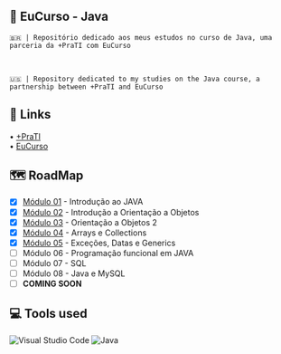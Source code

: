 ## 📖 EuCurso - Java

    🇧🇷 | Repositório dedicado aos meus estudos no curso de Java, uma parceria da +PraTI com EuCurso

<br>
    
    🇺🇸 | Repository dedicated to my studies on the Java course, a partnership between +PraTI and EuCurso
## 🔗 Links
• <a href="https://www.maisprati.com.br/">
 +PraTI
</a> <br>
• <a href="https://www.eucurso.com.br/">
 EuCurso
</a>
<br>
## 🗺 RoadMap
- [x]  [Módulo 01](https://github.com/Alitum/JavaStudies/tree/main/M%C3%B3dulo%2001) - Introdução ao JAVA
- [x]  [Módulo 02](https://github.com/Alitum/JavaStudies/tree/main/M%C3%B3dulo%2002) - Introdução a Orientação a Objetos
- [x]  [Módulo 03](https://github.com/Alitum/JavaStudies/tree/main/M%C3%B3dulo%2003) - Orientação a Objetos 2
- [x]  [Módulo 04](https://github.com/Alitum/JavaStudies/tree/main/M%C3%B3dulo%2004) - Arrays e Collections
- [x]  [Módulo 05](https://github.com/Alitum/JavaStudies/tree/main/M%C3%B3dulo%2005) - Exceções, Datas e Generics
- [ ]  Módulo 06 - Programação funcional em JAVA
- [ ]  Módulo 07 - SQL
- [ ]  Módulo 08 - Java e MySQL
- [ ]  **COMING SOON**
## 💻 Tools used
![Visual Studio Code](https://img.shields.io/badge/Visual%20Studio%20Code-0078d7.svg?style=for-the-badge&logo=visual-studio-code&logoColor=white)
![Java](https://img.shields.io/badge/java-%23ED8B00.svg?style=for-the-badge&logo=openjdk&logoColor=white)

